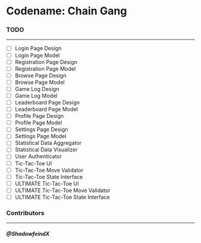 # Codename: Chain Gang
### TODO
___
- [ ] Login Page Design
- [ ] Login Page Model
- [ ] Registration Page Design
- [ ] Registration Page Model
- [ ] Browse Page Design
- [ ] Browse Page Model
- [ ] Game Log Design
- [ ] Game Log Model
- [ ] Leaderboard Page Design
- [ ] Leaderboard Page Model
- [ ] Profile Page Design
- [ ] Profile Page Model
- [ ] Settings Page Design
- [ ] Settings Page Model
- [ ] Statistical Data Aggregator
- [ ] Statistical Data Visualizer
- [ ] User Authenticator
- [ ] Tic-Tac-Toe UI
- [ ] Tic-Tac-Toe Move Validator
- [ ] Tic-Tac-Toe State Interface
- [ ] ULTIMATE Tic-Tac-Toe UI
- [ ] ULTIMATE Tic-Tac-Toe Move Validator
- [ ] ULTIMATE Tic-Tac-Toe State Interface

### Contributors
___
##### _@ShadowfeindX_
